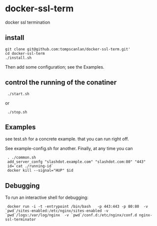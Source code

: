 docker-ssl-term
===============

docker ssl termination

## install

	git clone git@github.com:tompscanlan/docker-ssl-term.git'
	cd docker-ssl-term
	./install.sh

Then add some configuration; see the Examples.

## control the running of the conatiner

	 ./start.sh
or

	 ./stop.sh

## Examples
see test.sh for a concrete example. that you can run right off.

See example-config.sh for another. Finally, at any time you can 

	 . ./common.sh
	 add_server_confg "slashdot.example.com" "slashdot.com:80" "443"
	 id=`cat ./running-id`
	 docker kill --signal="HUP" $id

## Debugging

To run an interactive shell for debugging:

	 docker run -i -t -entrypoint /bin/bash   -p 443:443 -p 80:80  -v `pwd`/sites-enabled:/etc/nginx/sites-enabled -v `pwd`/logs:/var/log/nginx  -v `pwd`/conf.d:/etc/nginx/conf.d nginx-ssl-terminator
